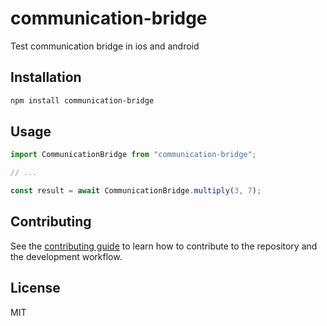 # communication-bridge

Test communication bridge in ios and android

## Installation

```sh
npm install communication-bridge
```

## Usage

```js
import CommunicationBridge from "communication-bridge";

// ...

const result = await CommunicationBridge.multiply(3, 7);
```

## Contributing

See the [contributing guide](CONTRIBUTING.md) to learn how to contribute to the repository and the development workflow.

## License

MIT
